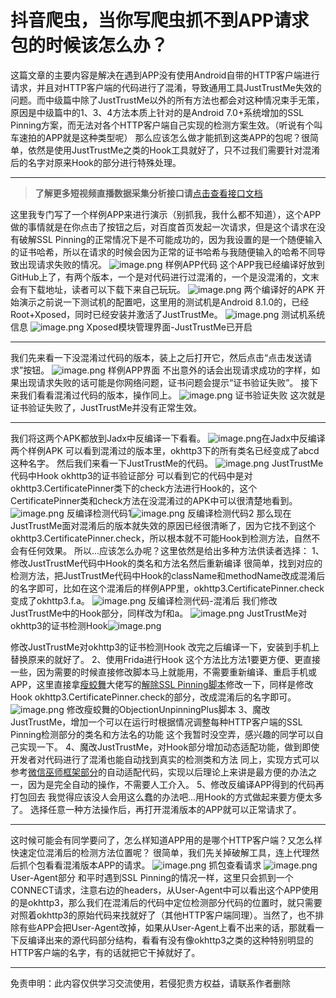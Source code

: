 # 抖音爬虫，当你写爬虫抓不到APP请求包的时候该怎么办？



这篇文章的主要内容是解决在遇到APP没有使用Android自带的HTTP客户端进行请求，并且对HTTP客户端的代码进行了混淆，导致通用工具JustTrustMe失效的问题。而中级篇中除了JustTrustMe以外的所有方法也都会对这种情况束手无策，原因是中级篇中的1、3、4方法本质上针对的是Android 7.0+系统增加的SSL Pinning方案，而无法对各个HTTP客户端自己实现的检测方案生效。（听说有个叫车速拍的APP就是这种类型呢）
那么应该怎么做才能抓到这类APP的包呢？很简单，依然是使用JustTrustMe之类的Hook工具就好了，只不过我们需要针对混淆后的名字对原来Hook的部分进行特殊处理。

---

>**了解更多短视频直播数据采集分析接口请**[点击查看接口文档](https://docs.qq.com/doc/DU3RKUFVFdVhQbXlR) 

 
这里我专门写了一个样例APP来进行演示（别抓我，我什么都不知道），这个APP做的事情就是在你点击了按钮之后，对百度首页发起一次请求，但是这个请求在没有破解SSL Pinning的正常情况下是不可能成功的，因为我设置的是一个随便输入的证书哈希，所以在请求的时候会因为正常的证书哈希与我随便输入的哈希不同导致出现请求失败的情况。
![image.png](https://cdn.nlark.com/yuque/0/2020/png/97322/1607218800977-f5885f4d-db66-425c-a32d-65b7fc100bcb.png#align=left&display=inline&height=483&name=image.png&originHeight=966&originWidth=1236&size=570687&status=done&style=none&width=618)
样例APP代码
这个APP我已经编译好放到GitHub上了，有两个版本，一个是对代码进行过混淆的，一个是没混淆的，文末会有下载地址，读者可以下载下来自己玩玩。
![image.png](https://cdn.nlark.com/yuque/0/2020/png/97322/1607218840179-1507d869-5ab1-49ce-b159-bab3785b9878.png#align=left&display=inline&height=119&name=image.png&originHeight=238&originWidth=1190&size=215359&status=done&style=none&width=595)
两个编译好的APK
开始演示之前说一下测试机的配置吧，这里用的测试机是Android 8.1.0的，已经Root+Xposed，同时已经安装并激活了JustTrustMe。
![image.png](https://cdn.nlark.com/yuque/0/2020/png/97322/1607218863722-dc25bb44-4209-4f96-b79a-c74aafc5c284.png#align=left&display=inline&height=753&name=image.png&originHeight=1506&originWidth=784&size=328048&status=done&style=none&width=392)
测试机系统信息
![image.png](https://cdn.nlark.com/yuque/0/2020/png/97322/1607218879475-d10abf86-78e8-4a81-bab9-d260de0f3988.png#align=left&display=inline&height=71&name=image.png&originHeight=142&originWidth=890&size=103592&status=done&style=none&width=445)
Xposed模块管理界面-JustTrustMe已开启

 

---


 
我们先来看一下没混淆过代码的版本，装上之后打开它，然后点击“点击发送请求”按钮。
![image.png](https://cdn.nlark.com/yuque/0/2020/png/97322/1607218893750-0d45e905-4c18-44b2-8059-c7fc293f0d5b.png#align=left&display=inline&height=748&name=image.png&originHeight=1496&originWidth=870&size=203330&status=done&style=none&width=435)
样例APP界面
不出意外的话会出现请求成功的字样，如果出现请求失败的话可能是你网络问题，证书问题会提示“证书验证失败”。
接下来我们看看混淆过代码的版本，操作同上。
![image.png](https://cdn.nlark.com/yuque/0/2020/png/97322/1607218924050-6616aec5-98d2-4baa-a06f-8c80a81c76d0.png#align=left&display=inline&height=154&name=image.png&originHeight=308&originWidth=638&size=75750&status=done&style=none&width=319)
证书验证失败
这次就是证书验证失败了，JustTrustMe并没有正常生效。

 

---


 
我们将这两个APK都放到Jadx中反编译一下看看。
![image.png](https://cdn.nlark.com/yuque/0/2020/png/97322/1607218940103-66fbac3c-12b7-4ece-84e7-0fee8ac15d70.png#align=left&display=inline&height=667&name=image.png&originHeight=1334&originWidth=2768&size=1458070&status=done&style=none&width=1384)在Jadx中反编译两个样例APK
可以看到混淆过的版本里，okhttp3下的所有类名已经变成了abcd这种名字。
然后我们来看一下JustTrustMe的代码。
![image.png](https://cdn.nlark.com/yuque/0/2020/png/97322/1607218953787-2c355a19-d929-4756-9da2-7b2591f19838.png#align=left&display=inline&height=411&name=image.png&originHeight=822&originWidth=2298&size=1045421&status=done&style=none&width=1149)
JustTrustMe代码中Hook okhttp3的证书验证部分
可以看到它的代码中是对okhttp3.CertificatePinner类下的check方法进行Hook的，这个CertificatePinner类和check方法在没混淆过的APK中可以很清楚地看到。
![image.png](https://cdn.nlark.com/yuque/0/2020/png/97322/1607218968272-c02672c4-f7fb-4b78-9495-b246412c5367.png#align=left&display=inline&height=507&name=image.png&originHeight=1014&originWidth=1724&size=1922842&status=done&style=none&width=862)
反编译检测代码1![image.png](https://cdn.nlark.com/yuque/0/2020/png/97322/1607218983206-bcec7746-32d1-48ec-af6f-2f8447440824.png#align=left&display=inline&height=622&name=image.png&originHeight=1244&originWidth=2436&size=2726230&status=done&style=none&width=1218)
反编译检测代码2
那么现在JustTrustMe面对混淆后的版本就失效的原因已经很清晰了，因为它找不到这个okhttp3.CertificatePinner.check，所以根本就不可能Hook到检测方法，自然不会有任何效果。
所以...应该怎么办呢？这里依然是给出多种方法供读者选择：
1、修改JustTrustMe代码中Hook的类名和方法名然后重新编译
很简单，找到对应的检测方法，把JustTrustMe代码中Hook的className和methodName改成混淆后的名字即可，比如在这个混淆后的样例APP里，okhttp3.CertificatePinner.check变成了okhttp3.f.a。
![image.png](https://cdn.nlark.com/yuque/0/2020/png/97322/1607218996064-a65c2656-3733-4e6e-a71a-2246adc54aae.png#align=left&display=inline&height=306&name=image.png&originHeight=612&originWidth=1714&size=674247&status=done&style=none&width=857)
反编译检测代码-混淆后
我们修改JustTrustMe中的Hook部分，同样改为f和a。
![image.png](https://cdn.nlark.com/yuque/0/2020/png/97322/1607219006102-4cb2bf5c-55ec-4b45-801c-83867f3dfdcd.png#align=left&display=inline&height=379&name=image.png&originHeight=758&originWidth=1738&size=759714&status=done&style=none&width=869)
JustTrustMe对okhttp3的证书检测Hook![image.png](https://cdn.nlark.com/yuque/0/2020/png/97322/1607219018024-5aa47718-4166-4479-84b6-bf647d5f17d3.png#align=left&display=inline&height=226&name=image.png&originHeight=452&originWidth=1264&size=353090&status=done&style=none&width=632)


 

 

修改JustTrustMe对okhttp3的证书检测Hook
改完之后编译一下，安装到手机上替换原来的就好了。
2、使用Frida进行Hook
这个方法比方法1要更方便、更直接一些，因为需要的时候直接修改脚本马上就能用，不需要重新编译、重启手机或APP，这里直接拿[瘦蛟舞](https://link.zhihu.com/?target=https%3A//github.com/WooyunDota)大佬写的[解除SSL Pinning脚本](https://link.zhihu.com/?target=https%3A//github.com/WooyunDota/DroidSSLUnpinning/blob/master/ObjectionUnpinningPlus/hooks.js)修改一下，同样是修改Hook okhttp3.CertificatePinner.check的部分，改成混淆后的名字即可。
![image.png](https://cdn.nlark.com/yuque/0/2020/png/97322/1607219030973-9723329e-e886-48e5-965c-b896df99676c.png#align=left&display=inline&height=335&name=image.png&originHeight=670&originWidth=1486&size=373959&status=done&style=none&width=743)
修改瘦蛟舞的ObjectionUnpinningPlus脚本
3、魔改JustTrustMe，增加一个可以在运行时根据情况调整每种HTTP客户端的SSL Pinning检测部分的类名和方法名的功能
这个我暂时没空弄，感兴趣的同学可以自己实现一下。
4、魔改JustTrustMe，对Hook部分增加动态适配功能，做到即使开发者对代码进行了混淆也能自动找到真实的检测类和方法
同上，实现方式可以参考[微信巫师框架部分](https://link.zhihu.com/?target=https%3A//github.com/Gh0u1L5/WechatSpellbook)的自动适配代码，实现以后理论上来讲是最方便的办法之一，因为是完全自动的操作，不需要人工介入。
5、修改反编译APP得到的代码再打包回去
我觉得应该没人会用这么蠢的办法吧...用Hook的方式做起来要方便太多了。
选择任意一种方法操作后，再打开混淆版本的APP就可以正常请求了。

 

---


 
这时候可能会有同学要问了，怎么样知道APP用的是哪个HTTP客户端？又怎么样快速定位混淆后的检测方法位置呢？
很简单，我们先关掉破解工具，连上代理然后抓个包看看混淆版本APP的请求。
![image.png](https://cdn.nlark.com/yuque/0/2020/png/97322/1607219048048-46373907-95e6-4bd0-890b-9e362e6a393c.png#align=left&display=inline&height=540&name=image.png&originHeight=1080&originWidth=2780&size=1320537&status=done&style=none&width=1390)
抓包查看请求
![image.png](https://cdn.nlark.com/yuque/0/2020/png/97322/1607219066215-5d1276e1-38c7-408d-acbe-458702b53e55.png#align=left&display=inline&height=125&name=image.png&originHeight=250&originWidth=850&size=203676&status=done&style=none&width=425)
User-Agent部分
和平时遇到SSL Pinning的情况一样，这里只会抓到一个CONNECT请求，注意右边的headers，从User-Agent中可以看出这个APP使用的是okhttp3，那么我们在混淆后的代码中定位检测部分代码的位置时，就只需要对照着okhttp3的原始代码来找就好了（其他HTTP客户端同理）。当然了，也不排除有些APP会把User-Agent改掉，如果从User-Agent上看不出来的话，那就看一下反编译出来的源代码部分结构，看看有没有像okhttp3之类的这种特别明显的HTTP客户端的名字，有的话就把它干掉就好了。


 

___________________ 

免责申明：此内容仅供学习交流使用，若侵犯贵方权益，请联系作者删除 
